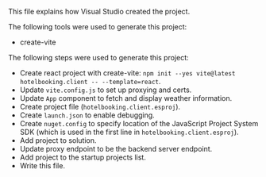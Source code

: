 This file explains how Visual Studio created the project.

The following tools were used to generate this project:
- create-vite

The following steps were used to generate this project:
- Create react project with create-vite: `npm init --yes vite@latest hotelbooking.client -- --template=react`.
- Update `vite.config.js` to set up proxying and certs.
- Update `App` component to fetch and display weather information.
- Create project file (`hotelbooking.client.esproj`).
- Create `launch.json` to enable debugging.
- Create `nuget.config` to specify location of the JavaScript Project System SDK (which is used in the first line in `hotelbooking.client.esproj`).
- Add project to solution.
- Update proxy endpoint to be the backend server endpoint.
- Add project to the startup projects list.
- Write this file.

